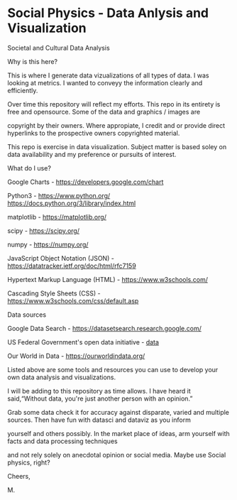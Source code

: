 # Social Physics - Data Anlysis and Visualization
Societal and Cultural Data Analysis

Why is this here?

This is where I generate data vizualizations of all types of data. I was looking at metrics. I wanted to conveyy the information clearly and efficiently.

Over time this repository will reflect my efforts. This repo in its entirety is free and opensource. Some of the data and graphics / images are 

copyright by their owners. Where appropiate, I credit and or provide direct hyperlinks to the prospective owners copyrighted material.

This repo is exercise in data visualization. Subject matter is based soley on data availability and my preference or pursuits of interest.

What do I use?

Google Charts - https://developers.google.com/chart

Python3 - https://www.python.org/   https://docs.python.org/3/library/index.html
    
matplotlib - https://matplotlib.org/
    
scipy - https://scipy.org/
    
numpy - https://numpy.org/
   
JavaScript Object Notation (JSON) - https://datatracker.ietf.org/doc/html/rfc7159

Hypertext Markup Language (HTML) - https://www.w3schools.com/

Cascading Style Sheets (CSS) - https://www.w3schools.com/css/default.asp


Data sources

Google Data Search - https://datasetsearch.research.google.com/

US Federal Government's open data initiative - [data](https://data.gov/)

Our World in Data - https://ourworldindata.org/



Listed above are some tools and resources you can use to develop your own data analysis and visualizations. 

I will be adding to this repository as time allows. I have heard it said,“Without data, you're just another person with an opinion.”

Grab some data check it for accuracy against disparate, varied and multiple sources. Then have fun with datasci and dataviz as you inform 

yourself and others possibly. In the market place of ideas, arm yourself with facts and data processing techniques

and not rely solely on anecdotal opinion or social media. Maybe use Social physics, right? 

Cheers,

M.










